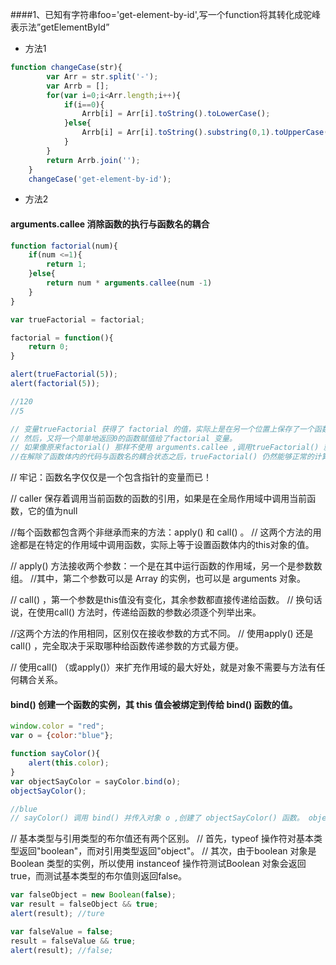####1、已知有字符串foo='get-element-by-id',写一个function将其转化成驼峰表示法”getElementById”
- 方法1
```javascript
function changeCase(str){
		var Arr = str.split('-');
		var Arrb = [];
		for(var i=0;i<Arr.length;i++){
			if(i==0){
				Arrb[i] = Arr[i].toString().toLowerCase();
			}else{
				Arrb[i] = Arr[i].toString().substring(0,1).toUpperCase()+ Arr[i].toString().substring(1).toLowerCase();
			}
		}
		return Arrb.join('');
	}
	changeCase('get-element-by-id');
```
- 方法2


#### arguments.callee 消除函数的执行与函数名的耦合
```javascript
function factorial(num){
	if(num <=1){
		return 1;
	}else{
		return num * arguments.callee(num -1)
	}
}

var trueFactorial = factorial;

factorial = function(){
	return 0;
}

alert(trueFactorial(5));
alert(factorial(5));

//120
//5

// 变量trueFactorial 获得了 factorial 的值，实际上是在另一个位置上保存了一个函数的指针。
// 然后，又将一个简单地返回0的函数赋值给了factorial 变量。
// 如果像原来factorial() 那样不使用 arguments.callee ,调用trueFactorial() 就会返回0.
//在解除了函数体内的代码与函数名的耦合状态之后，trueFactorial() 仍然能够正常的计算阶乘；至于factorial(),它现在只是一个返回0的函数。

```

// 牢记：函数名字仅仅是一个包含指针的变量而已！


// caller 保存着调用当前函数的函数的引用，如果是在全局作用域中调用当前函数，它的值为null

//每个函数都包含两个非继承而来的方法：apply() 和 call() 。
// 这两个方法的用途都是在特定的作用域中调用函数，实际上等于设置函数体内的this对象的值。

// apply() 方法接收两个参数：一个是在其中运行函数的作用域，另一个是参数数组。
//其中，第二个参数可以是 Array 的实例，也可以是 arguments 对象。

// call() ，第一个参数是this值没有变化，其余参数都直接传递给函数。
// 换句话说，在使用call() 方法时，传递给函数的参数必须逐个列举出来。

//这两个方法的作用相同，区别仅在接收参数的方式不同。
// 使用apply() 还是 call() ，完全取决于采取哪种给函数传递参数的方式最方便。

// 使用call() （或apply()）来扩充作用域的最大好处，就是对象不需要与方法有任何耦合关系。


#### bind() 创建一个函数的实例，其 this 值会被绑定到传给 bind() 函数的值。
```javascript
window.color = "red";
var o = {color:"blue"};

function sayColor(){
	alert(this.color);
}
var objectSayColor = sayColor.bind(o);
objectSayColor();

//blue
// sayColor() 调用 bind() 并传入对象 o ,创建了 objectSayColor() 函数。 objectSayColor() 函数的 this 值等于 o,因此即使是在全局作用域中调用这个函数，也会看到"blue"。

```


// 基本类型与引用类型的布尔值还有两个区别。
// 首先，typeof 操作符对基本类型返回"boolean"，而对引用类型返回"object"。
// 其次，由于boolean 对象是 Boolean 类型的实例，所以使用 instanceof 操作符测试Boolean 对象会返回true，而测试基本类型的布尔值则返回false。

```javascript
var falseObject = new Boolean(false);
var result = falseObject && true;
alert(result); //ture

var falseValue = false;
result = falseValue && true;
alert(result); //false;

```






